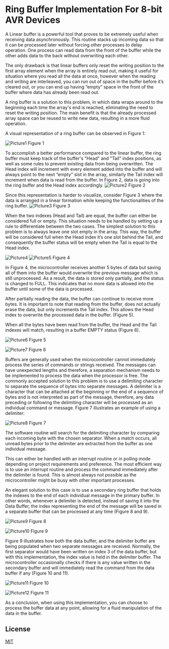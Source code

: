 # Ring Buffer Implementation For 8-bit AVR Devices

A Linear buffer is a powerful tool that proves to be extremely useful when receiving data asynchronously. This routine stacks up incoming data so that it can be processed later without forcing other processes to delay operation. One process can read data from the front of the buffer while the other adds data to the back without overwriting each other.

The only drawback is that linear buffers only reset the writing position to the first array element when the array is entirely read out, making it useful for situation where you read all the data at once, however when the reading and writing are interleaved, you can run out of space in the buffer before it’s cleared out, or you can end up having “empty” space in the front of the buffer where data has already been read out.

A ring buffer is a solution to this problem, in which data wraps around to the beginning each time the array's end is reached, eliminating the need to reset the writing position. The main benefit is that the already processed array space can be reused to write new data, resulting in a more fluid operation.

A visual representation of a ring buffer can be observed in Figure 1:

![Picture1](https://user-images.githubusercontent.com/50441692/193831822-6fa77966-799e-47eb-a12e-2c812110b18a.png)
Figure 1

To accomplish a better performance compared to the linear buffer, the ring buffer must keep track of the buffer's "Head" and "Tail" index positions, as well as some rules to prevent existing data from being overwritten. The Head index will increment with every element added into the buffer and will always point to the next “empty” slot in the array, similarly the Tail index will increment when data is read from the buffer. In Figure 2, data is going into the ring buffer and the Head index accordingly.
![Picture2](https://user-images.githubusercontent.com/50441692/193799933-51bf3707-d5f7-4ef3-833f-0e0f86bdd9d3.png)
Figure 2

Since this representation is harder to visualize, consider Figure 3 where the data is arranged in a linear formation while keeping the functionalities of the ring buffer.
![Picture3](https://user-images.githubusercontent.com/50441692/193799936-29ad564f-39bb-49c4-8bf0-6aeb171a863c.png)
Figure 3

When the two indexes (Head and Tail) are equal, the buffer can either be considered full or empty. This situation needs to be handled by setting up a rule to differentiate between the two cases. The simplest solution to this problem is to always leave one slot empty in the array. This way, the buffer will be considered full when the Head index it’s one slot behind the Tail, and consequently the buffer status will be empty when the Tail is equal to the Head index.

![Picture4](https://user-images.githubusercontent.com/50441692/193799938-1651168b-20c2-4e71-80d9-d1947b865d6c.png)
![Picture5](https://user-images.githubusercontent.com/50441692/193799939-bc36c079-9f06-4012-8875-88031587f12c.png)
Figure 4

In Figure 4, the microcontroller receives another 5 bytes of data but saving all of them into the buffer would overwrite the previous message which is still unprocessed. As a result, the data is stored only partially, and the status is changed to FULL. This indicates that no more data is allowed into the buffer until some of the data is processed.

After partially reading the data, the buffer can continue to receive more bytes. It is important to note that reading from the buffer, does not actually erase the data, but only increments the Tail index. This allows the Head index to overwrite the processed data in the buffer. (Figure 5).


When all the bytes have been read from the buffer, the Head and the Tail indexes will match, resulting in a buffer EMPTY status (Figure 6).

![Picture6](https://user-images.githubusercontent.com/50441692/193799941-0e872180-cba9-4b62-85b3-147a27905462.png)
Figure 5


![Picture7](https://user-images.githubusercontent.com/50441692/193799944-4b66ca08-fdcf-4ce2-ae1b-45930e2cad11.png)
Figure 6

Buffers are generally used when the microcontroller cannot immediately process the series of commands or strings received. The messages can have unexpected lengths and therefore, a separation mechanism needs to be implemented to process the data when the processor is free. The commonly accepted solution to this problem is to use a delimiting character to separate the sequence of bytes into separate messages. A delimiter is a character that can be attached at the beginning or the end of a sequence of bytes and is not interpreted as part of the message, therefore, any data preceding or following the delimiting character will be processed as an individual command or message. Figure 7 illustrates an example of using a delimiter:

![Picture8](https://user-images.githubusercontent.com/50441692/193799946-6a4ab72f-17f2-4442-84c8-dce23455cbc4.png)
Figure 7

The software routine will search for the delimiting character by comparing each incoming byte with the chosen separator. When a match occurs, all unread bytes prior to the delimiter are extracted from the buffer as one individual message. 

This can either be handled with an interrupt routine or in polling mode depending on project requirements and preference. The most efficient way is to use an interrupt routine and process the command immediately after the delimiter is found.  This is almost always not possible as the microcontroller might be busy with other important processes.

An elegant solution to this case is to use a secondary ring buffer that holds the indexes to the end of each individual message in the primary buffer. In other words, whenever a delimiter is detected, instead of saving it into the Data Buffer, the index representing the end of the message will be saved in a separate buffer that can be processed at any time (Figure 8 and 9).


![Picture9](https://user-images.githubusercontent.com/50441692/193799948-ebd81825-05f7-4e17-b162-a58ba3a7c861.png)
Figure 8

![Picture10](https://user-images.githubusercontent.com/50441692/193799950-d6ea8f98-ae4e-4dd7-bc6a-e8c6c1d03abe.png)
Figure 9

Figure 9 illustrates how both the data buffer, and the delimiter buffer are being populated when two separate messages are received. Normally, the first separator would have been written on index 3 of the data buffer, but with this implementation, the index value is held in the delimiter buffer. The microcontroller occasionally checks if there is any value written in the secondary buffer and will immediately read the command from the data buffer if any (Figure 10 and 11).


![Picture11](https://user-images.githubusercontent.com/50441692/193799951-84cadf23-dbe1-4da3-b2d4-5d92172c47f1.png)
Figure 10

![Picture12](https://user-images.githubusercontent.com/50441692/193799954-899beea5-f79a-49fb-b042-94424448d26a.png)
Figure 11

As a conclusion, when using this implementation, you can choose to process the buffer data at any point, allowing for a fluid manipulation of the data in the buffer.

## License
[MIT](https://choosealicense.com/licenses/mit/)
